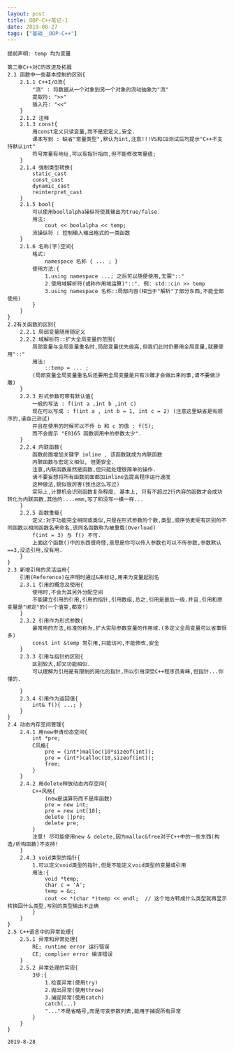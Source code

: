 ```yaml
---
layout: post
title: OOP-C++笔记-1
date: 2019-08-27
tags: ["基础__OOP-C++"]
---
```


<!-- wp:code -->

    提前声明: temp 均为变量

    第二章C++对C的改进及拓展
    2.1 函数中一些基本控制的区别{
        2.1.1 C++I/O流{
            "流" : 将数据从一个对象到另一个对象的流动抽象为"流"
            提取符: ">>"
            插入符: "<<"
        }
        2.1.2 注释
        2.1.3 const{
            用const定义只读变量,而不是宏定义,安全.
            课本写到 : 缺省"常量类型",默认为int,注意!!!VS和CB测试后均提示"C++不支持默认int"
            符号常量有地址,可以有指针指向,但不能修改常量值;
        }
        2.1.4 强制类型转换{
            static_cast
            const_cast
            dynamic_cast
            reinterpret_cast
        }
        2.1.5 bool{
            可以使用boollalpha操纵符使其输出为true/false.
            用法: 
                cout << boolalpha << temp; 
            流操纵符 : 控制输入输出格式的一类函数
        }
        2.1.6 名称(字)空间{
            格式:
                namespace 名称 { ... ; }
            使用方法:{
                1.using namespace ...; 之后可以随便使用,无需"::"
                2.使用域解析符(或称作用域运算)"::". 例: std::cin >> temp
                3.using namespace 名称::局部内容(相当于"解析"了部分东西,不能全部使用)
            }
        }
    }
    2.2有关函数的区别{
        2.2.1 局部变量随用随定义
        2.2.2 域解析符::扩大全局变量的范围{
            局部变量与全局变量重名时,局部变量优先级高,但我们此时仍要用全局变量,就要使用"::"
            用法:
                ::temp = ... ;
            (局部变量全局变量重名后还要用全局变量是只有沙雕才会做出来的事,请不要做沙雕)
        }
        2.2.3 形式参数可带有默认值{
            一般的写法 : f(int a ,int b ,int c)
            现在可以写成 : f(int a , int b = 1, int c = 2) (注意这里缺省是有顺序的,请自己测试)
            并且在使用的时候可以不传 b 和 c 的值 : f(5);
            而不会提示 "E0165 函数调用中的参数太少".
        }
        2.2.4 内联函数{
            函数前面增加关键字 inline , 该函数就成为内联函数
            内联函数与宏定义相似, 但更安全.
            注意,内联函数虽然是函数,但只能处理很简单的操作.
            请不要妄想将所有函数前面都加inline去提高程序运行速度
            这种做法,貌似很厉害(我也这么写过)
            实际上,计算机会识别函数复杂程度, 基本上, 只有不超过2行内容的函数才会成功转化为内联函数,其他的....emm,写了和没写一模一样...
        }
        2.2.5 函数重载{
            定义:对于功能完全相同或类似,只是在形式参数的个数,类型,顺序仿麦呢有区别的不同函数以相同函数名来命名,该同名函数称为被重载(Overload)
            f(int = 3) 与 f() 不可.
            上面这个函数()中的东西很奇怪,意思是你可以传入参数也可以不传参数,参数默认==3,没法引用,没有用.
        }
    }
    2.3 新增引用的灵活运用{
        引用(Reference)在声明时通过&来标记,用来为变量起别名
        2.3.1 引用的概念及使用{
            使用时,不会为其另外分配空间
            不能建立引用的引用,引用的指针,引用数组,总之,引用是最后一级.并且,引用和原变量是"绑定"的(一个值变,都变!)
        }
        2.3.2 引用作为形式参数{
            最常用的方法,标准的称为,扩大实际参数变量的作用域.(多定义全局变量可以省事很多)
            const int &temp 常引用,只能访问,不能修改,安全
        }
        2.3.3 引用与指针的区别{
            区别较大,却又功能相似.
            可以理解为引用是有限制的简化的指针,所以引用深受C++程序员青睐,但指针...你懂的.

        }
        2.3.4 引用作为返回值{
            int& f(){ ...; }
        }
    }
    2.4 动态内存空间管理{
        2.4.1 用new申请动态空间{
            int *pre;
            C风格{
                pre = (int*)malloc(10*sizeof(int));
                pre = (int*)calloc(10,sizeof(int));
                free;
            }
        }
        2.4.2 用delete释放动态内存空间{
            C++风格{
                (new是运算符而不是库函数)
                pre = new int;
                pre = new int[10];
                delete []pre;
                delete pre;
            }
            注意! 尽可能使用new & delete,因为malloc&free对于C++中的一些东西(构造/析构函数)不支持!
        }
        2.4.3 void类型的指针{
            1.可以定义void类型的指针,但是不能定义void类型的变量或引用
            用法:{
                void *temp;
                char c = 'A';
                temp = &c;
                cout << *(char *)temp << endl;  // 这个地方转成什么类型就再显示转换回什么类型,写别的类型输出不正确
            }
        }
    }
    2.5 C++语言中的异常处理{
        2.5.1 异常和异常处理{
            RE; runtime error 运行错误
            CE; complier error 编译错误
        }
        2.5.2 异常处理的实现{
            3步:{
                1.检查异常(使用try)
                2.抛出异常(使用throw)
                3.捕捉异常(使用catch)
                catch(...)
                "..."不是省略号,而是可变参数列表,能用于捕捉所有异常
            }
        }
    }

    2019-8-28

<!-- /wp:code -->
